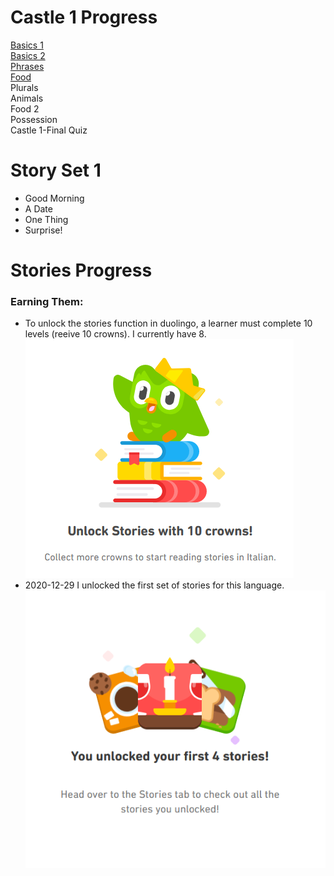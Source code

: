 # Castle 1 Progress <br>
[Basics 1](https://github.com/EO4wellness/T-I-L/blob/main/polyglot/italiano/castle-1/Basics-1.md)<br>
[Basics 2](https://github.com/EO4wellness/T-I-L/blob/main/polyglot/italiano/castle-1/Basics-2.md)<br>
[Phrases](https://github.com/EO4wellness/T-I-L/tree/main/polyglot/italiano/castle-1/Phrases)<br>
[Food](https://github.com/EO4wellness/T-I-L/blob/main/polyglot/italiano/castle-1/Food.md)<br>
Plurals<br>
Animals<br>
Food 2 <br>
Possession <br>
Castle 1-Final Quiz <br>

# Story Set 1
* Good Morning
* A Date 
* One Thing 
* Surprise! 
 
# Stories Progress <br>
### Earning Them:
* To unlock the stories function in duolingo, a learner must complete 10 levels (reeive 10 crowns).  I currently have 8.<br>
![Need 10 CROWNS for Stories](https://github.com/EO4wellness/T-I-L/blob/main/polyglot/italiano/images/stories-10%20crowns.png)
* 2020-12-29 I unlocked the first set of stories for this language. 
![Stories-set1](https://github.com/EO4wellness/T-I-L/blob/main/polyglot/italiano/castle-1/2020-12-29_stories-unlocked_italian.png) 


